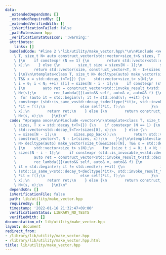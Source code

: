 ```yaml
---
data:
  _extendedDependsOn: []
  _extendedRequiredBy: []
  _extendedVerifiedWith: []
  _isVerificationFailed: false
  _pathExtension: hpp
  _verificationStatusIcon: ':warning:'
  attributes:
    links: []
  bundledCode: "#line 2 \"lib/utility/make_vector.hpp\"\n\n#include <vector>\n\ntemplate<class\
    \ T, size_t N> auto construct_vector(std::vector<size_t>& sizes, T x = std::decay_t<T>{})\
    \ {\n    if constexpr (N == 1) {\n        return std::vector<std::decay_t<T>>(sizes[0],\
    \ x);\n    } else {\n        size_t size = sizes[N - 1];\n        sizes.pop_back();\n\
    \        return std::vector(size, construct_vector<T, N - 1>(sizes, x));\n   \
    \ }\n}\n\ntemplate<class T, size_t N> decltype(auto) make_vector(size_t(&&sizes)[N],\
    \ T&& x = std::decay_t<T>{}) {\n    std::vector<size_t> s(N);\n    for (size_t\
    \ i = 0; i < N; ++i) s[i] = sizes[N - i - 1];\n    if constexpr (std::is_invocable_v<std::decay_t<T>>)\
    \ {\n        auto ret = construct_vector<std::invoke_result_t<std::decay_t<T>>,\
    \ N>(s);\n        rec_lambda([](auto&& self, auto& v, auto&& f) {\n          \
    \  for (auto it = std::begin(v); it != std::end(v); ++it) {\n                if\
    \ constexpr (std::is_same_v<std::decay_t<decltype(*it)>, std::invoke_result_t<decltype(f)>>)\
    \ *it = f();\n                else self(*it, f);\n            }\n        })(ret,\
    \ x);\n        return ret;\n    } else {\n        return construct_vector<std::decay_t<T>,\
    \ N>(s, x);\n    }\n}\n"
  code: "#pragma once\n\n#include <vector>\n\ntemplate<class T, size_t N> auto construct_vector(std::vector<size_t>&\
    \ sizes, T x = std::decay_t<T>{}) {\n    if constexpr (N == 1) {\n        return\
    \ std::vector<std::decay_t<T>>(sizes[0], x);\n    } else {\n        size_t size\
    \ = sizes[N - 1];\n        sizes.pop_back();\n        return std::vector(size,\
    \ construct_vector<T, N - 1>(sizes, x));\n    }\n}\n\ntemplate<class T, size_t\
    \ N> decltype(auto) make_vector(size_t(&&sizes)[N], T&& x = std::decay_t<T>{})\
    \ {\n    std::vector<size_t> s(N);\n    for (size_t i = 0; i < N; ++i) s[i] =\
    \ sizes[N - i - 1];\n    if constexpr (std::is_invocable_v<std::decay_t<T>>) {\n\
    \        auto ret = construct_vector<std::invoke_result_t<std::decay_t<T>>, N>(s);\n\
    \        rec_lambda([](auto&& self, auto& v, auto&& f) {\n            for (auto\
    \ it = std::begin(v); it != std::end(v); ++it) {\n                if constexpr\
    \ (std::is_same_v<std::decay_t<decltype(*it)>, std::invoke_result_t<decltype(f)>>)\
    \ *it = f();\n                else self(*it, f);\n            }\n        })(ret,\
    \ x);\n        return ret;\n    } else {\n        return construct_vector<std::decay_t<T>,\
    \ N>(s, x);\n    }\n}\n"
  dependsOn: []
  isVerificationFile: false
  path: lib/utility/make_vector.hpp
  requiredBy: []
  timestamp: '2022-01-16 21:32:47+09:00'
  verificationStatus: LIBRARY_NO_TESTS
  verifiedWith: []
documentation_of: lib/utility/make_vector.hpp
layout: document
redirect_from:
- /library/lib/utility/make_vector.hpp
- /library/lib/utility/make_vector.hpp.html
title: lib/utility/make_vector.hpp
---
```

